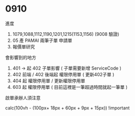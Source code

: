 # 0910

進度

1. 1079,1088,1112,1190,1201,1215(1153,1156) (9008 驗證)
2. 05 產 PAMAI 兩筆子單 申請單
3. 報價單研究

會影響到的地方

1. 401 -> 起 402 子單影響 ( 子單需要新增 ServiceCode )
2. 402 前端 / 402 後端起 權限停用單 ( 更新402子單 )
3. 404 起 權限停用單 / 更新權限停用單
4. 603 起 權限停用單 ( 目前這裡是一筆超過時間就起一筆單 )

啟單承辦人須注意

calc(100vh - (100px+ 18px + 60px + 9px + 15px)) !important